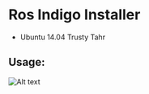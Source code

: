 Ros Indigo Installer
====================

- Ubuntu 14.04 Trusty Tahr

Usage:
-----------

![Alt text](https://github.com/pranav-srinivas-kumar/Projects/blob/master/Python/ROS-Indigo-Installer/screenshots/Usage.png?raw=true "Cupcake Box")


